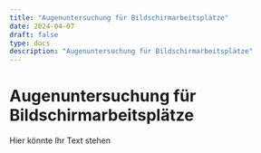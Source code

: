 ```yaml
---
title: "Augenuntersuchung für Bildschirmarbeitsplätze"
date: 2024-04-07
draft: false
type: docs
description: "Augenuntersuchung für Bildschirmarbeitsplätze"
---
```


# Augenuntersuchung für Bildschirmarbeitsplätze

Hier könnte Ihr Text stehen